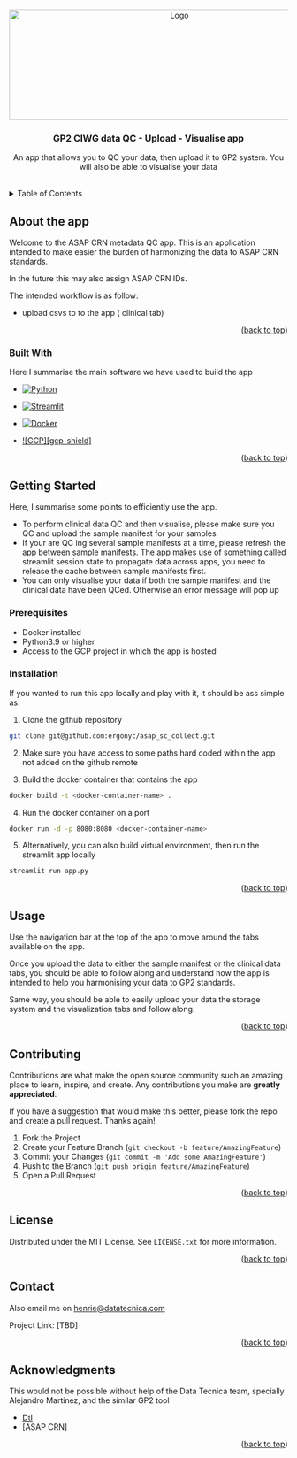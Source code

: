 <a name="readme-top"></a>

<!-- PROJECT SHIELDS -->
<!--
*** I'm using markdown "reference style" links for readability.
*** Reference links are enclosed in brackets [ ] instead of parentheses ( ).
*** See the bottom of this document for the declaration of the reference variables
*** for contributors-url, forks-url, etc. This is an optional, concise syntax you may use.
*** https://www.markdownguide.org/basic-syntax/#reference-style-links
-->

<!-- PROJECT LOGO -->
<br />
<div align="center">
  <a href="https://github.com/AMCalejandro/gp2-manifest-checkupload/tree/main/">
    <img src="apps/img/GP2_logo_color.png" alt="Logo" width="600" height="200">
  </a>

  <h3 align="center">GP2 CIWG data QC - Upload - Visualise app</h3>

  <p align="center">
    An app that allows you to QC your data, then upload it to GP2 system. You will also be able to visualise your data
    <br />
    <br />
  </p>
</div>



<!-- TABLE OF CONTENTS -->
<details>
  <summary>Table of Contents</summary>
  <ol>
    <li>
      <a href="#about-the-app">About the app</a>
      <ul>
        <li><a href="#built-with">Built With</a></li>
      </ul>
    </li>
    <li>
      <a href="#getting-started">Getting Started</a>
      <ul>
        <li><a href="#prerequisites">Prerequisites</a></li>
        <li><a href="#installation">Installation</a></li>
      </ul>
    </li>
    <li><a href="#usage">Usage</a></li>
    <li><a href="#contact">Contact</a></li>
    <li><a href="#acknowledgments">Acknowledgments</a></li>
  </ol>
</details>


<!-- ABOUT THE PROJECT -->
## About the app

Welcome to the ASAP CRN metadata QC app. This is an application intended to make easier the burden of harmonizing the data to ASAP CRN standards. 

In the future this may also  assign ASAP CRN IDs.


The intended workflow is as follow:
* upload csvs to to the app ( clinical tab)

<p align="right">(<a href="#readme-top">back to top</a>)</p>



### Built With

Here I summarise the main software we have used to build the app


* [![Python][py-shield]][python-url]

* [![Streamlit][st-shield]][st-url]

* [![Docker][do-shield]][do-url]

* [![GCP][gcp-shield]][gcp-url]




<p align="right">(<a href="#readme-top">back to top</a>)</p>


<!-- GETTING STARTED -->
## Getting Started

Here, I summarise some points to efficiently use the app.
* To perform clinical data QC and then visualise, please make sure you QC and upload the sample manifest for your samples
* If your are QC ing several sample manifests at a time, please refresh the app between sample manifests. The  app makes use of something called streamlit session state to propagate data across apps, you need to release the cache between sample manifests first.
* You can only visualise your data if both the sample manifest and the clinical data have been QCed. Otherwise an error message will pop up


### Prerequisites

* Docker installed
* Python3.9 or higher
* Access to the GCP project in which the app is hosted


### Installation 

If you wanted to run this app locally and play with it, it should be ass simple as:

1. Clone the github repository

```bash
git clone git@github.com:ergonyc/asap_sc_collect.git 
```

2. Make sure you have access to some paths hard coded within the app not added on the github remote

3. Build the docker container that contains the app

```bash
docker build -t <docker-container-name> .
```

4. Run the docker container on a port

```bash
docker run -d -p 8080:8080 <docker-container-name>
```

5. Alternatively, you can also build virtual environment, then run the streamlit app locally

```bash
streamlit run app.py

```




<p align="right">(<a href="#readme-top">back to top</a>)</p>



<!-- USAGE EXAMPLES -->
## Usage

Use the navigation bar at the top of the app to move around the tabs available on the app. 

Once you upload the data to either the sample manifest or the clinical data tabs, you should be able to follow along and understand how the app is intended to help you harmonising your data to GP2 standards.

Same way, you should be able to easily upload your data the storage system and the visualization tabs and follow along.


<p align="right">(<a href="#readme-top">back to top</a>)</p>



<!-- CONTRIBUTING -->
## Contributing

Contributions are what make the open source community such an amazing place to learn, inspire, and create. Any contributions you make are **greatly appreciated**.

If you have a suggestion that would make this better, please fork the repo and create a pull request.
Thanks again!

1. Fork the Project
2. Create your Feature Branch (`git checkout -b feature/AmazingFeature`)
3. Commit your Changes (`git commit -m 'Add some AmazingFeature'`)
4. Push to the Branch (`git push origin feature/AmazingFeature`)
5. Open a Pull Request

<p align="right">(<a href="#readme-top">back to top</a>)</p>



<!-- LICENSE -->
## License

Distributed under the MIT License. See `LICENSE.txt` for more information.

<p align="right">(<a href="#readme-top">back to top</a>)</p>



<!-- CONTACT -->
## Contact

Also email me on henrie@datatecnica.com

Project Link: [TBD]

<p align="right">(<a href="#readme-top">back to top</a>)</p>



<!-- ACKNOWLEDGMENTS -->
## Acknowledgments

This would not be possible without help of the Data Tecnica team, specially Alejandro Martinez, and the similar GP2 tool 
* [DtI](https://www.datatecnica.com/)
* [ASAP CRN]

<p align="right">(<a href="#readme-top">back to top</a>)</p>



<!-- MARKDOWN LINKS & IMAGES -->
<!-- https://www.markdownguide.org/basic-syntax/#reference-style-links -->
[do-shield]: https://img.shields.io/badge/docker-%230db7ed.svg?style=for-the-badge&logo=docker&logoColor=white
[do-url]: https://www.docker.com/
[st-shield]: https://user-images.githubusercontent.com/7164864/217935870-c0bc60a3-6fc0-4047-b011-7b4c59488c91.png
[st-url]: https://streamlit.io/
[py-shield]: https://img.shields.io/badge/python-3670A0?style=for-the-badge&logo=python&logoColor=ffdd54
[python-url]: https://www.python.org/
[gcp-url]: https://cloud.google.com/?hl=en
